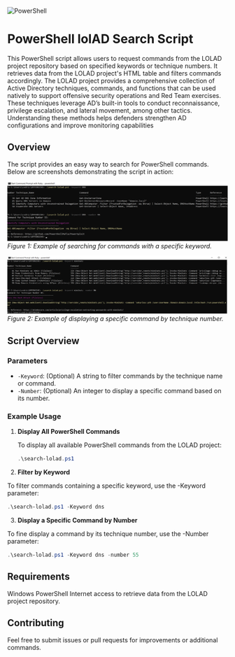 ![PowerShell](https://img.shields.io/badge/PowerShell-%235391FE.svg?style=for-the-badge&logo=powershell&logoColor=white)
# PowerShell lolAD Search Script

This PowerShell script allows users to request commands from the LOLAD project repository based on specified keywords or technique numbers. It retrieves data from the LOLAD project's HTML table and filters commands accordingly.
The LOLAD project provides a comprehensive collection of Active Directory techniques, commands, and functions that can be used natively to support offensive security operations and Red Team exercises. These techniques leverage AD’s built-in tools to conduct reconnaissance, privilege escalation, and lateral movement, among other tactics. Understanding these methods helps defenders strengthen AD configurations and improve monitoring capabilities

## Overview

The script provides an easy way to search for PowerShell commands. Below are screenshots demonstrating the script in action:

![Search Result Example 1](/scripts/screen1.png)
*Figure 1: Example of searching for commands with a specific keyword.*

![Search Result Example 2](/scripts/screen2.png)
*Figure 2: Example of displaying a specific command by technique number.*

## Script Overview

### Parameters

- `-Keyword`: (Optional) A string to filter commands by the technique name or command.
- `-Number`: (Optional) An integer to display a specific command based on its number.

### Example Usage

1. **Display All PowerShell Commands**

   To display all available PowerShell commands from the LOLAD project:

   ```powershell
   .\search-lolad.ps1
    ```

2. **Filter by Keyword**

To filter commands containing a specific keyword, use the -Keyword parameter:

```powershell
.\search-lolad.ps1 -Keyword dns 
```
3. **Display a Specific Command by Number**

To fine display a command by its technique number, use the -Number parameter:

```powershell
.\search-lolad.ps1 -Keyword dns -number 55
```
## Requirements

Windows PowerShell
Internet access to retrieve data from the LOLAD project repository.


## Contributing
Feel free to submit issues or pull requests for improvements or additional commands.


